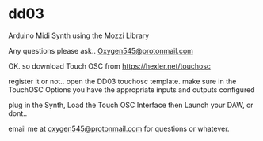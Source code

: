 # dd03
Arduino Midi Synth using the Mozzi Library

Any questions please ask.. Oxygen545@protonmail.com


OK. so download Touch OSC from https://hexler.net/touchosc

register it or not..
open the DD03 touchosc template.
make sure in the TouchOSC Options you have the appropriate inputs and outputs configured

plug in the Synth,
Load the Touch OSC Interface then Launch your DAW, or dont..

email me at oxygen545@protonmail.com for questions or whatever.
